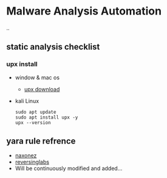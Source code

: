 # Malware Analysis Automation
..

## static analysis checklist
### upx install
- window & mac os
    - [upx download](https://github.com/upx/upx/releases/tag/v4.2.4)

- kali Linux  
    ```
    sudo apt update
    sudo apt install upx -y
    upx --version 
    ```

## yara rule refrence
- [naxonez](https://github.com/naxonez/YaraRules)
- [reversinglabs](https://github.com/reversinglabs/reversinglabs-yara-rules/tree/develop/yara/infostealer)
- Will be continuously modified and added...